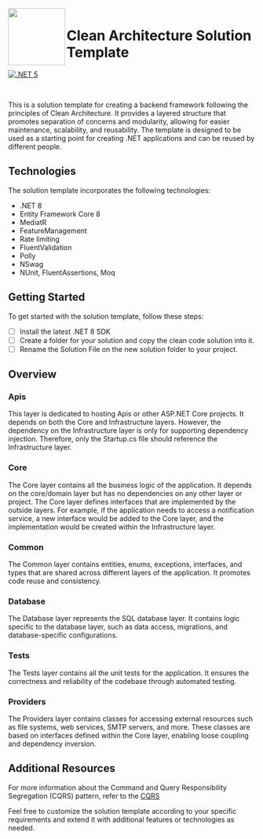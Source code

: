  <img align="left" width="116" height="116" src="logo.png" />
 
 # Clean Architecture Solution Template
 
[![.NET 5](https://github.com/entelect-incubator/.NET-CleanArchitecture/actions/workflows/dotnet5.yml/badge.svg)](https://github.com/entelect-incubator/.NET-CleanArchitecture/actions/workflows/dotnet5.yml)

<br/>

This is a solution template for creating a backend framework following the principles of Clean Architecture. It provides a layered structure that promotes separation of concerns and modularity, allowing for easier maintenance, scalability, and reusability. The template is designed to be used as a starting point for creating .NET applications and can be reused by different people.

## Technologies

The solution template incorporates the following technologies:

- .NET 8
- Entity Framework Core 8
- MediatR
- FeatureManagement
- Rate limiting
- FluentValidation
- Polly
- NSwag
- NUnit, FluentAssertions, Moq

## Getting Started

To get started with the solution template, follow these steps:

- [ ] Install the latest .NET 8 SDK
- [ ] Create a folder for your solution and copy the clean code solution into it.
- [ ] Rename the Solution File on the new solution folder to your project.

## **Overview**

### **Apis**

This layer is dedicated to hosting Apis or other ASP.NET Core projects. It depends on both the Core and Infrastructure layers. However, the dependency on the Infrastructure layer is only for supporting dependency injection. Therefore, only the Startup.cs file should reference the Infrastructure layer.

### **Core**

The Core layer contains all the business logic of the application. It depends on the core/domain layer but has no dependencies on any other layer or project. The Core layer defines interfaces that are implemented by the outside layers. For example, if the application needs to access a notification service, a new interface would be added to the Core layer, and the implementation would be created within the Infrastructure layer.

### **Common**

The Common layer contains entities, enums, exceptions, interfaces, and types that are shared across different layers of the application. It promotes code reuse and consistency.

### **Database**

The Database layer represents the SQL database layer. It contains logic specific to the database layer, such as data access, migrations, and database-specific configurations.

### **Tests**

The Tests layer contains all the unit tests for the application. It ensures the correctness and reliability of the codebase through automated testing.

### **Providers**

The Providers layer contains classes for accessing external resources such as file systems, web services, SMTP servers, and more. These classes are based on interfaces defined within the Core layer, enabling loose coupling and dependency inversion.

## **Additional Resources**

For more information about the Command and Query Responsibility Segregation (CQRS) pattern, refer to the [CQRS](https://docs.microsoft.com/en-us/azure/architecture/patterns/cqrs#:~:text=The%20Command%20and%20Query%20Responsibility,performance%2C%20scalability%2C%20and%20security.)

Feel free to customize the solution template according to your specific requirements and extend it with additional features or technologies as needed.